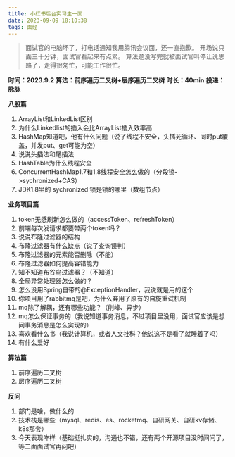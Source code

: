 ```yaml
---
title: 小红书后台实习生一面
date: 2023-09-09 18:10:38
tags: 面经
---
```


> 面试官的电脑坏了，打电话通知我用腾讯会议面，还一直抱歉。
> 开场说只面三十分钟，面试官看起来有点累。
> 算法题没写完就被面试官叫停让说思路了，走得很匆忙，可能工作很忙。

**时间：2023.9.2**
**算法：前序遍历二叉树+层序遍历二叉树**
**时长：40min**
**投递：脉脉**

**八股篇**

1. ArrayList和LinkedList区别
2. 为什么Linkedlist的插入会比ArrayList插入效率高
3. HashMap知道吧，他有什么问题（说了线程不安全，头插死循环、同时put覆盖，并发put、get可能为空）
4. 说说头插法和尾插法
5. HashTable为什么线程安全
6. ConcurrentHashMap1.7和1.8线程安全怎么做的（分段锁->sychronized+CAS）
7. JDK1.8里的 sychronized 锁是锁的哪里（数组节点）

**业务项目篇**

1. token无感刷新怎么做的（accessToken、refreshToken）
2. 前端每次发请求都要带两个token吗？
3. 说说布隆过滤器的结构
4. 布隆过滤器有什么缺点（说了查询误判）
5. 布隆过滤器的元素能否删除（不能）
6. 布隆过滤器如何提高容错能力
7. 知不知道布谷鸟过滤器？（不知道）
8. 全局异常处理器怎么做的？
9. 怎么没用Spring自带的@ExceptionHandler，我说就是用的这个
10. 你项目用了rabbitmq是吧，为什么弃用了原有的自旋重试机制
11. mq除了解耦，还有哪些功能？（削峰、异步）
12. mq怎么保证事务的（我说知道事务消息，不过项目里没用，面试官应该是想问事务消息是怎么实现的）
13. 喜欢看什么书（我说计算机，或者人文社科？他说这不是看了就睡着了吗）
14. 有什么爱好

**算法篇**

1. 前序遍历二叉树
2. 层序遍历二叉树

**反问**

1. 部门是啥，做什么的
2. 技术栈是哪些（mysql、redis、es、rocketmq、自研网关、自研kv存储、k8s那套）
3. 今天表现咋样（基础挺扎实的，沟通也不错，还有两个开源项目没时间问了，等二面面试官再问吧）




